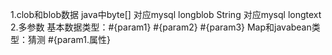 1.clob和blob数据
    java中byte[]    对应mysql  longblob
          String    对应mysql longtext
2.多参数
    基本数据类型：#{param1} #{param2} #{param3}
    Map和javabean类型：猜测    #{param1.属性}      


   
